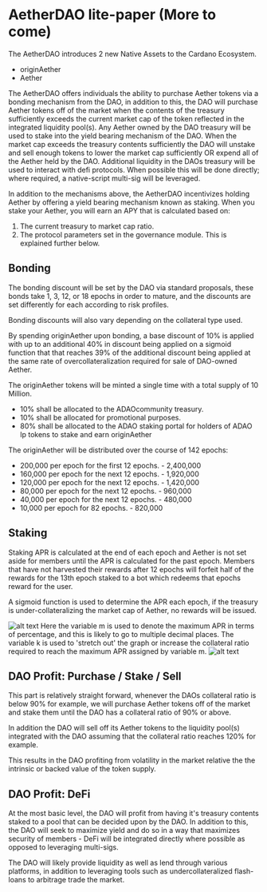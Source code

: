# AetherDAO lite-paper (More to come)
The AetherDAO introduces 2 new Native Assets to the Cardano Ecosystem.
- originAether
- Aether

The AetherDAO offers individuals the ability to purchase Aether tokens via a bonding mechanism from the DAO, in addition to this, the DAO will purchase Aether tokens off of the market when the contents of the treasury sufficiently exceeds the current market cap of the token reflected in the integrated liquidity pool(s). Any Aether owned by the DAO treasury will be used to stake into the yield bearing mechanism of the DAO. When the market cap exceeds the treasury contents sufficiently the DAO will unstake and sell enough tokens to lower the market cap sufficiently OR expend all of the Aether held by the DAO. Additional liquidity in the DAOs treasury will be used to interact with defi protocols. When possible this will be done directly; where required, a native-script multi-sig will be leveraged.

In addition to the mechanisms above, the AetherDAO incentivizes holding Aether by offering a yield bearing mechanism known as staking. When you stake your Aether, you will earn an APY that is calculated based on:
1) The current treasury to market cap ratio.
2) The protocol parameters set in the governance module.
This is explained further below.

## Bonding
The bonding discount will be set by the DAO via standard proposals, these bonds take 1, 3, 12, or 18 epochs in order to mature, and the discounts are set differently for each according to risk profiles.

Bonding discounts will also vary depending on the collateral type used.

By spending originAether upon bonding, a base discount of 10% is applied with up to an additional 40% in discount being applied on a sigmoid function that that reaches 39% of the additional discount being applied at the same rate of overcollateralization required for sale of DAO-owned Aether.

The originAether tokens will be minted a single time with a total supply of 10 Million.
- 10% shall be allocated to the ADAOcommunity treasury.
- 10% shall be allocated for promotional purposes.
- 80% shall be allocated to the ADAO staking portal for holders of ADAO lp tokens to stake and earn originAether

The originAether will be distributed over the course of 142 epochs:
- 200,000 per epoch for the first 12 epochs. - 2,400,000
- 160,000 per epoch for the next 12 epochs. - 1,920,000
- 120,000 per epoch for the next 12 epochs. - 1,420,000
- 80,000 per epoch for the next 12 epochs. - 960,000
- 40,000 per epoch for the next 12 epochs. - 480,000
- 10,000 per epoch for 82 epochs. - 820,000

## Staking
Staking APR is calculated at the end of each epoch and Aether is not set aside for members until the APR is calculated for the past epoch. Members that have not harvested their rewards after 12 epochs will forfeit half of the rewards for the 13th epoch staked to a bot which redeems that epochs reward for the user.

A sigmoid function is used to determine the APR each epoch, if the treasury is under-collateralizing the market cap of Aether, no rewards will be issued.

![alt text](https://github.com/Riley-Kilgore/AetherDAO-Documents/blob/main/images/i1.png)
Here the variable m is used to denote the maximum APR in terms of percentage, and this is likely to go to multiple decimal places.
The variable k is used to 'stretch out' the graph or increase the collateral ratio required to reach the maximum APR assigned by variable m.
![alt text](https://github.com/Riley-Kilgore/AetherDAO-Documents/blob/main/images/i2.png)

## DAO Profit: Purchase / Stake / Sell
This part is relatively straight forward, whenever the DAOs collateral ratio is below 90% for example, we will purchase Aether tokens off of the market and stake them until the DAO has a collateral ratio of 90% or above.

In addition the DAO will sell off its Aether tokens to the liquidity pool(s) integrated with the DAO assuming that the collateral ratio reaches 120% for example.

This results in the DAO profiting from volatility in the market relative the the intrinsic or backed value of the token supply.

## DAO Profit: DeFi
At the most basic level, the DAO will profit from having it's treasury contents staked to a pool that can be decided upon by the DAO. In addition to this, the DAO will seek to maximize yield and do so in a way that maximizes security of members - DeFi will be integrated directly where possible as opposed to leveraging multi-sigs.

The DAO will likely provide liquidity as well as lend through various platforms, in addition to leveraging tools such as undercollateralized flash-loans to arbitrage trade the market.
